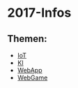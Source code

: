 # 2017-Infos

## Themen:

- [IoT](IoT/README.md)
- [KI](KI/README.md)
- [WebApp](WebApp/README.md)
- [WebGame](WebGame/README.md)
